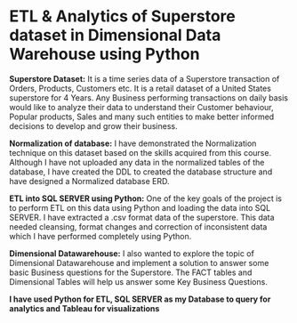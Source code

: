 # ETL &amp; Analytics of Superstore dataset in Dimensional Data Warehouse using Python

**Superstore Dataset:** It is a time series data of a Superstore transaction of Orders, Products, Customers etc. 
It is a retail dataset of a United States superstore for 4 Years.
Any Business performing transactions on daily basis would like to analyze their data to understand their Customer behaviour, Popular products, Sales and many such entities to make better informed decisions to develop and grow their business.

**Normalization of database:**  I have demonstrated the Normalization technique on this dataset based on the skills acquired from this course. Although I have not uploaded any data in the normalized tables of the database, I have created the DDL to created the database structure and have designed a Normalized database ERD.

**ETL into SQL SERVER using Python:** One of the key goals of the project is to perform ETL on this data using Python and loading the data into SQL SERVER. I have extracted a .csv format data of the superstore. This data needed cleansing, format changes and correction of inconsistent data which I have performed completely using Python.

**Dimensional Datawarehouse:** I also wanted to explore the topic of Dimensional Datawarehouse and implement a solution to answer some basic Business questions for the Superstore. The FACT tables and Dimensional Tables will help us answer some Key Business Questions.

**I have used Python for ETL, SQL SERVER as my Database to query for analytics and Tableau for visualizations**

